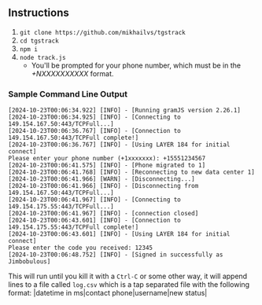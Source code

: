## Instructions

1. `git clone https://github.com/mikhailvs/tgstrack`
2. `cd tgstrack`
3. `npm i`
4. `node track.js`
   * You'll be prompted for your phone number, which must be in the *+NXXXXXXXXXX* format.

### Sample Command Line Output
```aiignore
[2024-10-23T00:06:34.922] [INFO] - [Running gramJS version 2.26.1]
[2024-10-23T00:06:34.925] [INFO] - [Connecting to 149.154.167.50:443/TCPFull...]
[2024-10-23T00:06:36.767] [INFO] - [Connection to 149.154.167.50:443/TCPFull complete!]
[2024-10-23T00:06:36.767] [INFO] - [Using LAYER 184 for initial connect]
Please enter your phone number (+1xxxxxxx): +15551234567
[2024-10-23T00:06:41.575] [INFO] - [Phone migrated to 1]
[2024-10-23T00:06:41.768] [INFO] - [Reconnecting to new data center 1]
[2024-10-23T00:06:41.966] [WARN] - [Disconnecting...]
[2024-10-23T00:06:41.966] [INFO] - [Disconnecting from 149.154.167.50:443/TCPFull...]
[2024-10-23T00:06:41.967] [INFO] - [Connecting to 149.154.175.55:443/TCPFull...]
[2024-10-23T00:06:41.967] [INFO] - [connection closed]
[2024-10-23T00:06:43.601] [INFO] - [Connection to 149.154.175.55:443/TCPFull complete!]
[2024-10-23T00:06:43.601] [INFO] - [Using LAYER 184 for initial connect]
Please enter the code you received: 12345
[2024-10-23T00:06:48.752] [INFO] - [Signed in successfully as Jimbobulous]
```

This will run until you kill it with a `Ctrl-C` or some other way, it will append lines to a file called `log.csv` which
is a tap separated file with the following format:
    |datetime in ms|contact phone|username|new status|
